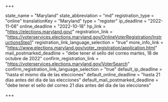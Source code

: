 +++

state_name = "Maryland"
state_abbreviation = "md"
registration_type = "online"
translationKey = "Maryland"
type = "register"
ip_deadline = "2022-11-08"
online_deadline = "2022-10-18"
hp_link = "https://elections.maryland.gov/"
registration_link = "https://voterservices.elections.maryland.gov/OnlineVoterRegistration/InstructionsStep1"
registration_link_language_selection = "true"
more_info_link = "https://www.elections.maryland.gov/voter_registration/application.html"
mail_postmarked_deadline = "debe tener el sello del correo martes, 18 de octubre de 2022"
confirm_registration_link = "https://voterservices.elections.maryland.gov/VoterSearch"
confirm_registration_link_language_selection = "true"
default_ip_deadline = "hasta el mismo día de las elecciones"
default_online_deadline = "hasta 21 días antes del día de las elecciones"
default_mail_postmarked_deadline = "debe tener el sello del correo 21 días antes del día de las elecciones"

+++